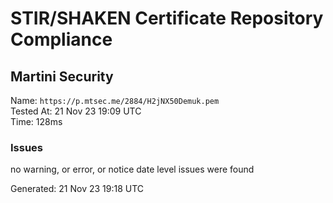 # STIR/SHAKEN Certificate Repository Compliance

## Martini Security

Name: `https://p.mtsec.me/2884/H2jNX50Demuk.pem`\
Tested At: 21 Nov 23 19:09 UTC\
Time: 128ms

### Issues

no warning, or error, or notice date level issues were found

Generated: 21 Nov 23 19:18 UTC